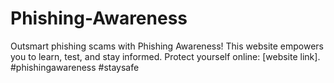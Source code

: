 # Phishing-Awareness
 Outsmart phishing scams with Phishing Awareness!  This website empowers you to learn, test, and stay informed. Protect yourself online: [website link]. ️ #phishingawareness #staysafe
